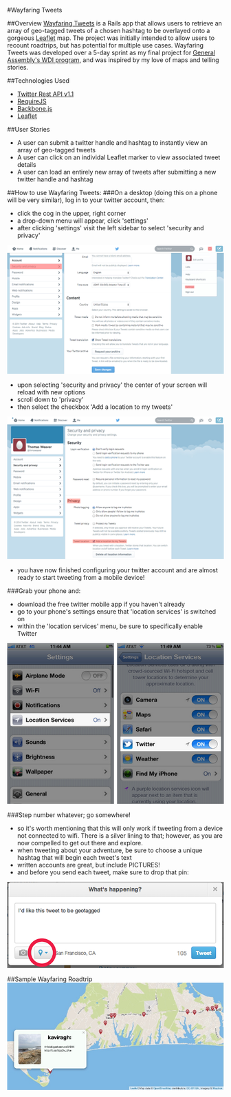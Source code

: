 #Wayfaring Tweets

##Overview
[Wayfaring Tweets](http://glacial-hollows-6244.herokuapp.com/ "Wayfaring Tweets") is a Rails app that allows users to retrieve an array of geo-tagged tweets of a chosen hashtag to be overlayed onto a gorgeous [Leaflet](http://leafletjs.com/ "Leaflet") map. The project was initially intended to allow users to recount roadtrips, but has potential for multiple use cases. Wayfaring Tweets was developed over a 5-day sprint as my final project for [General Assembly's WDI program](https://generalassemb.ly/education/web-development-immersive "General Assembly's WDI program"), and was inspired by my love of maps and telling stories. 

##Technologies Used
* [Twitter Rest API v1.1](https://dev.twitter.com/docs/api/1.1 "Twitter Rest API v1.1")
* [RequireJS](http://requirejs.org/ "RequireJS")
* [Backbone.js](http://backbonejs.org/ "Backbone.js")
* [Leaflet](http://leafletjs.com/ "Leaflet")

##User Stories
* A user can submit a twitter handle and hashtag to instantly view an array of geo-tagged tweets
* A user can click on an individal Leaflet marker to view associated tweet details
* A user can load an entirely new array of tweets after submitting a new twitter handle and hashtag

##How to use Wayfaring Tweets:
###On a desktop (doing this on a phone will be very similar), log in to your twitter account, then:
* click the cog in the upper, right corner
* a drop-down menu will appear, click 'settings'
* after clicking 'settings' visit the left sidebar to select 'security and privacy'

![twitter account settings](./README/twitter_account_settings.jpg)

* upon selecting 'security and privacy' the center of your screen will reload with new options
* scroll down to 'privacy'
* then select the checkbox 'Add a location to my tweets'

![twitter account settings](./README/twitter_security_privacy.jpg)

* you have now finished configuring your twitter account and are almost ready to start tweeting from a mobile device!

###Grab your phone and:
* download the free twitter mobile app if you haven't already
* go to your phone's settings ensure that 'location services' is switched on
* within the 'location services' menu, be sure to specifically enable Twitter

![moblie phone location services](./README/twitter_location_services.png)

###Step number whatever; go somewhere!
* so it's worth mentioning that this will only work if tweeting from a device not connected to wifi. There is a silver lining to that; however, as you are now compelled to get out there and explore.
* when tweeting about your adventure, be sure to choose a unique hashtag that will begin each tweet's text
* written accounts are great, but include PICTURES!
* and before you send each tweet, make sure to drop that pin:

![twitter moblie pin drop](./README/geo_tweet.png)


##Sample Wayfaring Roadtrip
![Example 2](./README/wayfaring_tweets.jpg)

